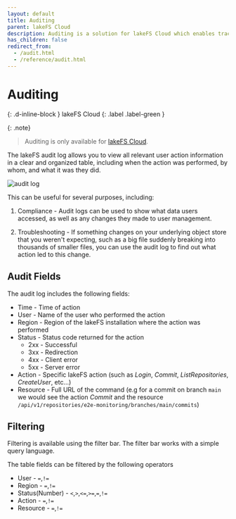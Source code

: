```yaml
---
layout: default
title: Auditing
parent: lakeFS Cloud
description: Auditing is a solution for lakeFS Cloud which enables tracking of events and activities performed within the solution. These logs capture information such as who accessed the solution, what actions were taken, and when they occurred.
has_children: false
redirect_from: 
  - /audit.html
  - /reference/audit.html
---
```


# Auditing
{: .d-inline-block }
lakeFS Cloud
{: .label .label-green }

{: .note}
> Auditing is only available for [lakeFS Cloud](../cloud/).

The lakeFS audit log allows you to view all relevant user action information in a clear and organized table, including when the action was performed, by whom, and what it was they did. 

![audit log](/assets/img/audit-log.png)

This can be useful for several purposes, including: 

1. Compliance - Audit logs can be used to show what data users accessed, as well as any changes they made to user management.

2. Troubleshooting - If something changes on your underlying object store that you weren't expecting, such as a big file suddenly breaking into thousands of smaller files, you can use the audit log to find out what action led to this change. 

## Audit Fields

The audit log includes the following fields:

- Time - Time of action
- User - Name of the user who performed the action
- Region - Region of the lakeFS installation where the action was performed
- Status - Status code returned for the action
  - 2xx - Successful
  - 3xx - Redirection
  - 4xx - Client error
  - 5xx - Server error
- Action - Specific lakeFS action (such as _Login_, _Commit_, _ListRepositories_, _CreateUser_, etc...)
- Resource - Full URL of the command (e.g for a commit on branch `main` we would see the action _Commit_ and the resource `/api/v1/repositories/e2e-monitoring/branches/main/commits`)

## Filtering

Filtering is available using the filter bar. The filter bar works with a simple query language.

The table fields can be filtered by the following operators
- User  - `=`,`!=`
- Region - `=`,`!=`
- Status(Number) - `<`,`>`,`<=`,`>=`,`=`,`!=`
- Action - `=`,`!=`
- Resource - `=`,`!=`